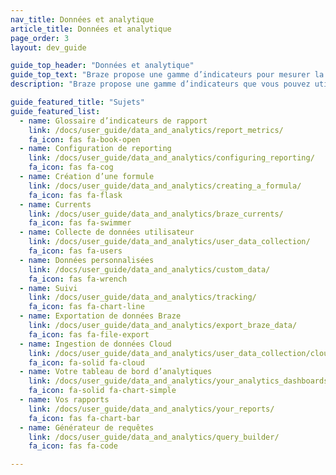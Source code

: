 ```yaml
---
nav_title: Données et analytique
article_title: Données et analytique
page_order: 3
layout: dev_guide

guide_top_header: "Données et analytique"
guide_top_text: "Braze propose une gamme d’indicateurs pour mesurer la performance de vos campagnes. Nous proposons également plusieurs fonctionnalités de reporting et de suivi pour vous garantir que vous obtenez les données chiffrées dont vous avez besoin.<br><br>Vous pouvez également exploiter les données Braze pour intensifier les efforts BI et d’analyse sur d’autres plateformes best-in-class de reporting, à l’aide de <a href='/docs/user_guide/data_and_analytics/braze_currents/'>Currents</a>, outil d’exportation de diffusion de données, permettant à votre équipe d’agir sur une grande quantité de données client granulaires."
description: "Braze propose une gamme d’indicateurs que vous pouvez utiliser lorsque vous évaluez la réussite de vos campagnes. Nous proposons également plusieurs fonctionnalités de rapport et de suivi pour vous garantir que vous obtenez les données chiffrées dont vous avez besoin. » "

guide_featured_title: "Sujets"
guide_featured_list:
  - name: Glossaire d’indicateurs de rapport
    link: /docs/user_guide/data_and_analytics/report_metrics/
    fa_icon: fas fa-book-open
  - name: Configuration de reporting
    link: /docs/user_guide/data_and_analytics/configuring_reporting/
    fa_icon: fas fa-cog
  - name: Création d’une formule
    link: /docs/user_guide/data_and_analytics/creating_a_formula/
    fa_icon: fas fa-flask
  - name: Currents
    link: /docs/user_guide/data_and_analytics/braze_currents/
    fa_icon: fas fa-swimmer
  - name: Collecte de données utilisateur
    link: /docs/user_guide/data_and_analytics/user_data_collection/
    fa_icon: fas fa-users
  - name: Données personnalisées
    link: /docs/user_guide/data_and_analytics/custom_data/
    fa_icon: fas fa-wrench
  - name: Suivi
    link: /docs/user_guide/data_and_analytics/tracking/
    fa_icon: fas fa-chart-line
  - name: Exportation de données Braze
    link: /docs/user_guide/data_and_analytics/export_braze_data/
    fa_icon: fas fa-file-export
  - name: Ingestion de données Cloud
    link: /docs/user_guide/data_and_analytics/user_data_collection/cloud_ingestion/
    fa_icon: fa-solid fa-cloud
  - name: Votre tableau de bord d’analytiques
    link: /docs/user_guide/data_and_analytics/your_analytics_dashboards/
    fa_icon: fa-solid fa-chart-simple
  - name: Vos rapports
    link: /docs/user_guide/data_and_analytics/your_reports/
    fa_icon: fas fa-chart-bar
  - name: Générateur de requêtes
    link: /docs/user_guide/data_and_analytics/query_builder/
    fa_icon: fas fa-code

---
```

<br><br>
